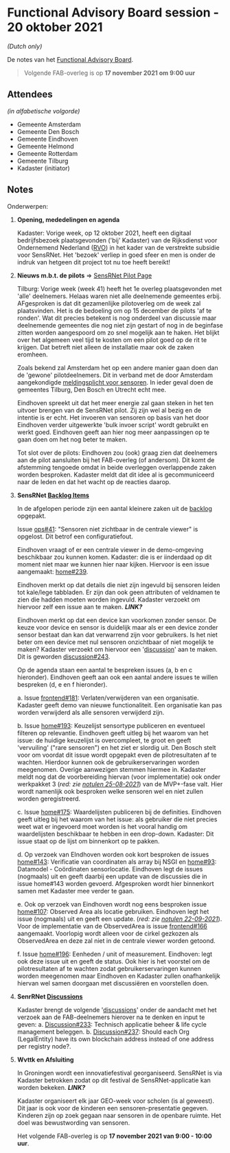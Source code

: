 # Functional Advisory Board session - 20 oktober 2021

_(Dutch only)_

De notes van het [Functional Advisory Board](../FAB.md).

> Volgende FAB-overleg is op **17 november 2021 om 9:00 uur**

## Attendees

_(in alfabetische volgorde)_

- Gemeente Amsterdam
- Gemeente Den Bosch
- Gemeente Eindhoven
- Gemeente Helmond
- Gemeente Rotterdam
- Gemeente Tilburg
- Kadaster (initiator)

## Notes

Onderwerpen:

1. **Opening, mededelingen en agenda**
     
     Kadaster: Vorige week, op 12 oktober 2021, heeft een digitaal bedrijfsbezoek plaatsgevonden ('bij' Kadaster) van de Rijksdienst voor Ondernemend Nederland ([RVO](https://www.rvo.nl/)) in het kader van de verstrekte subsidie voor SensRNet. Het 'bezoek' verliep in goed sfeer en men is onder de indruk van hetgeen dit project tot nu toe heeft bereikt!

2. **Nieuws m.b.t. de pilots** => [SensRNet Pilot Page](https://kadaster-labs.github.io/sensrnet-home/Pilots/)

     Tilburg: Vorige week (week 41) heeft het 1e overleg plaatsgevonden met 'alle' deelnemers. Helaas waren niet alle deelnemende gemeentes erbij. AFgesproken is dat dit gezamenlijke pilotoverleg om de week zal plaatsvinden. Het is de bedoeling om op 15 december de pilots 'af te ronden'. Wat dit precies betekent is nog onderdeel van discussie maar deelnemende gemeentes die nog niet zijn gestart of nog in de beginfase zitten worden aangespoord om zo snel mogelijk aan te haken. Het blijkt over het algemeen veel tijd te kosten om een pilot goed op de rit te krijgen. Dat betreft niet alleen de installatie maar ook de zaken eromheen.
     
     Zoals bekend zal Amsterdam het op een andere manier gaan doen dan de 'gewone' pilotdeelnemers. Dit in verband met de door Amsterdam aangekondigde [meldingsplicht voor sensoren](https://www.amsterdam.nl/bestuur-en-organisatie/college/wethouder/touria-meliani/persberichten/meldingsplicht-amsterdamse/). In ieder geval doen de gemeentes Tilburg, Den Bosch en Utrecht echt mee.
     
     Eindhoven spreekt uit dat het meer energie zal gaan steken in het ten uitvoer brengen van de SensRNet pilot. Zij zijn wel al bezig en de intentie is er echt. Het invoeren van sensoren op basis van het door Eindhoven verder uitgewerkte 'bulk invoer script' wordt gebruikt en werkt goed. Eindhoven geeft aan hier nog meer aanpassingen op te gaan doen om het nog beter te maken.
     
     Tot slot over de pilots: Eindhoven zou (ook) graag zien dat deelnemers aan de pilot aansluiten bij het FAB-overleg (of andersom). Dit komt de afstemming tengoede omdat in beide overleggen overlappende zaken worden besproken. Kadaster meldt dat dit idee al is gecommuniceerd naar de leden en dat het wacht op de reacties daarop.
     
     
3. **SensRNet [Backlog Items](https://github.com/orgs/kadaster-labs/projects/1)**
   
     In de afgelopen periode zijn een aantal kleinere zaken uit de [backlog](https://github.com/orgs/kadaster-labs/projects/1) opgepakt.
     
     Issue [ops#41](https://github.com/kadaster-labs/sensrnet-ops/issues/41): "Sensoren niet zichtbaar in de centrale viewer" is opgelost. Dit betrof een configuratiefout.
        
     Eindhoven vraagt of er een centrale viewer in de demo-omgeving beschikbaar zou kunnen komen. Kadaster: die is er iinderdaad op dit moment niet maar we kunnen hier naar kijken. Hiervoor is een issue aangemaakt: [home#239](https://github.com/kadaster-labs/sensrnet-home/issues/239).
        
     Eindhoven merkt op dat details die niet zijn ingevuld bij sensoren leiden tot kale/lege tabbladen. Er zijn dan ook geen attributen of veldnamen te zien die hadden moeten worden ingevuld. Kadaster verzoekt om hiervoor zelf een issue aan te maken. _**LINK?**_
        
     Eindhoven merkt op dat een device kan voorkomen zonder sensor. De keuze voor device en sensor is duidelijk maar als er een device zonder sensor bestaat dan kan dat verwarrend zijn voor gebruikers. Is het niet beter om een device met nul sensoren onzichtbaar of niet mogelijk te maken? Kadaster verzoekt om hiervoor een '[discussion](https://github.com/kadaster-labs/sensrnet-home/discussions)' aan te maken. Dit is geworden [discussion#243](https://github.com/kadaster-labs/sensrnet-home/discussions/243).
     
     Op de agenda staan een aantal te bespreken issues (a, b en c hieronder). Eindhoven geeft aan ook een aantal andere issues te willen bespreken (d, e en f hieronder).
     
     a. Issue [frontend#181](https://github.com/kadaster-labs/sensrnet-frontend/issues/181): Verlaten/verwijderen van een organisatie. Kadaster geeft demo van nieuwe functionaliteit. Een organisatie kan pas worden verwijderd als alle sensoren verwijderd zijn.

     b. Issue [home#193](https://github.com/kadaster-labs/sensrnet-home/issues/193): Keuzelijst sensortype publiceren en eventueel filteren op relevantie. Eindhoven geeft uitleg bij het waarom van het issue: de huidige keuzelijst is overcompleet, te groot en geeft 'vervuiling' ("rare sensoren") en het ziet er slordig uit. Den Bosch stelt voor om voordat dit issue wordt opgepakt even de pilotresultaten af te wachten. Hierdoor kunnen ook de gebruikerservaringen worden meegenomen. Overige aanwezigen stemmen hiermee in. Kadaster meldt nog dat de voorbereiding hiervan (voor implementatie) ook onder werkpakket 3 (_red: zie [notulen 25-08-2021](https://kadaster-labs.github.io/sensrnet-home/notes/2021-08-25-FAB-notes/)_) van de MVP+-fase valt. Hier wordt namenlijk ook besproken welke sensoren wel en niet zullen worden geregistreerd.
     
     c. Issue [home#175](https://github.com/kadaster-labs/sensrnet-home/issues/175): Waardelijsten publiceren bij de definities. Eindhoven geeft uitleg bij het waarom van het issue: als gebruiker die niet precies weet wat er ingevoerd moet worden is het vooral handig om waardelijsten beschikbaar te hebben in een drop-down. Kadaster: Dit issue staat op de lijst om binnenkort op te pakken.
        
     d. Op verzoek van EIndhoven worden ook kort besproken de issues [home#143](https://github.com/kadaster-labs/sensrnet-home/issues/143): Verificatie van coordinaten als array bij NSGI en [home#93](https://github.com/kadaster-labs/sensrnet-home/issues/93): Datamodel - Coördinaten sensorlocatie. Eindhoven legt de issues (nogmaals) uit en geeft daarbij een update van de discussies die in issue home#143 worden gevoerd. Afgesproken wordt hier binnenkort samen met Kadaster mee verder te gaan.
        
     e. Ook op verzoek van Eindhoven wordt nog eens besproken issue [home#107](https://github.com/kadaster-labs/sensrnet-home/issues/107): Observed Area als locatie gebruiken. Eindhoven legt het issue (nogmaals) uit en geeft een update. (_red: zie [notulen 22-09-2021](https://kadaster-labs.github.io/sensrnet-home/notes/2021-09-22-FAB-notes/)_). Voor de implementatie van de ObservedArea is issue [frontend#166](https://github.com/kadaster-labs/sensrnet-registry-frontend/issues/166) aangemaakt. Voorlopig wordt alleen voor de cirkel gezkozen als ObservedArea en deze zal niet in de centrale viewer worden getoond.
                
     f. Issue [home#196](https://github.com/kadaster-labs/sensrnet-home/issues/196): Eenheden / unit of measurement. Eindhoven: legt ook deze issue uit en geeft de status. Ook hier is het voorstel om de pilotresultaten af te wachten zodat gebruikerservaringen kunnen worden meegenomen maar Eindhoven en Kadaster zullen onafhankelijk hiervan wel samen doorgaan met discussiëren en voorstellen doen.
        
   
4. **SenrRNet [Discussions](https://github.com/kadaster-labs/sensrnet-home/discussions)**
   
   Kadaster brengt de volgende '[discussions](https://github.com/kadaster-labs/sensrnet-home/discussions)' onder de aandacht met het verzoek aan de FAB-deelnemers hierover na te denken en input te geven:
     a.	[Discussion#233](https://github.com/kadaster-labs/sensrnet-home/discussions/233): Technisch applicatie beheer & life cycle management beleggen.
     b.	[Discussion#237](https://github.com/kadaster-labs/sensrnet-home/discussions/237): Should each Org (LegalEntity) have its own blockchain address instead of one address per registry node?.

5. **Wvttk en Afsluiting**
   
     In Groningen wordt een innovatiefestival georganiseerd. SensRNet is via Kadaster betrokken zodat op dit festival de SensRNet-applicatie kan worden bekeken. _**LINK?**_
     
     Kadaster organiseert elk jaar GEO-week voor scholen (is al geweest). Dit jaar is ook voor de kinderen een sensoren-presentatie gegeven. Kinderen zijn op zoek gegaan naar sensoren in de openbare ruimte. Het doel was bewustwording van sensoren.
     
     Het volgende FAB-overleg is op **17 november 2021 van 9:00 - 10:00 uur**.
